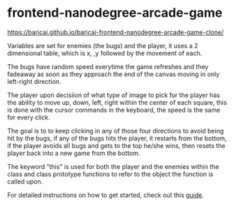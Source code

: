 frontend-nanodegree-arcade-game
===============================
https://baricai.github.io/baricai-frontend-nanodegree-arcade-game-clone/

Variables are set for enemies (the bugs) and the player, it uses a 2 dimensional table, which is x, ,y followed by the movement of each.

The bugs have random speed everytime the game refreshes and they fadeaway as soon as they approach the end of the canvas moving in only left-right direction.

The player upon decisiion of what type of image to pick for the player has the ability to move up, down, left, right within the center of each square, this is done with the cursor commands in the keyboard, the speed is the same for every click.

The goal is to to keep clicking in any of those four directions to avoid being hit by the bugs, if any of the bugs hits the player, it restarts from the bottom, if the player avoids all bugs and gets to the top he/she wins,  then resets the player back into a new game from the bottom.

The keyword "this" is used for both the player and the enemies within the class and class prototype functions to refer to the object the function is called upon.



For detailed instructions on how to get started, check out this [guide](https://docs.google.com/document/d/1v01aScPjSWCCWQLIpFqvg3-vXLH2e8_SZQKC8jNO0Dc/pub?embedded=true).
